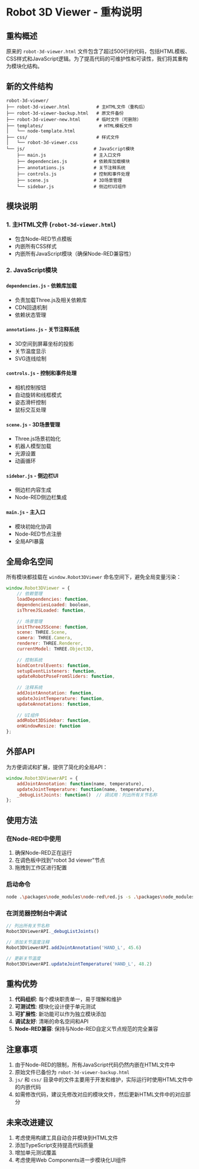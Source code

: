 # Robot 3D Viewer - 重构说明

## 重构概述

原来的 `robot-3d-viewer.html` 文件包含了超过500行的代码，包括HTML模板、CSS样式和JavaScript逻辑。为了提高代码的可维护性和可读性，我们将其重构为模块化结构。

## 新的文件结构

```
robot-3d-viewer/
├── robot-3d-viewer.html          # 主HTML文件（重构后）
├── robot-3d-viewer-backup.html   # 原文件备份
├── robot-3d-viewer-new.html      # 临时文件（可删除）
├── templates/                     # HTML模板文件
│   └── node-template.html
├── css/                          # 样式文件
│   └── robot-3d-viewer.css
└── js/                          # JavaScript模块
    ├── main.js                  # 主入口文件
    ├── dependencies.js          # 依赖库加载模块
    ├── annotations.js           # 关节注释系统
    ├── controls.js              # 控制和事件处理
    ├── scene.js                 # 3D场景管理
    └── sidebar.js               # 侧边栏UI组件
```

## 模块说明

### 1. 主HTML文件 (`robot-3d-viewer.html`)
- 包含Node-RED节点模板
- 内嵌所有CSS样式
- 内嵌所有JavaScript模块（确保Node-RED兼容性）

### 2. JavaScript模块

#### `dependencies.js` - 依赖库加载
- 负责加载Three.js及相关依赖库
- CDN回退机制
- 依赖状态管理

#### `annotations.js` - 关节注释系统
- 3D空间到屏幕坐标的投影
- 关节温度显示
- SVG连线绘制

#### `controls.js` - 控制和事件处理
- 相机控制按钮
- 自动旋转和线框模式
- 姿态滑杆控制
- 鼠标交互处理

#### `scene.js` - 3D场景管理
- Three.js场景初始化
- 机器人模型加载
- 光源设置
- 动画循环

#### `sidebar.js` - 侧边栏UI
- 侧边栏内容生成
- Node-RED侧边栏集成

#### `main.js` - 主入口
- 模块初始化协调
- Node-RED节点注册
- 全局API暴露

## 全局命名空间

所有模块都挂载在 `window.Robot3DViewer` 命名空间下，避免全局变量污染：

```javascript
window.Robot3DViewer = {
    // 依赖管理
    loadDependencies: function,
    dependenciesLoaded: boolean,
    isThreeJSLoaded: function,
    
    // 场景管理
    initThreeJSScene: function,
    scene: THREE.Scene,
    camera: THREE.Camera,
    renderer: THREE.Renderer,
    currentModel: THREE.Object3D,
    
    // 控制系统
    bindControlEvents: function,
    setupEventListeners: function,
    updateRobotPoseFromSliders: function,
    
    // 注释系统
    addJointAnnotation: function,
    updateJointTemperature: function,
    updateAnnotations: function,
    
    // UI组件
    addRobot3DSidebar: function,
    onWindowResize: function
};
```

## 外部API

为方便调试和扩展，提供了简化的全局API：

```javascript
window.Robot3DViewerAPI = {
    addJointAnnotation: function(name, temperature),
    updateJointTemperature: function(name, temperature),
    _debugListJoints: function()  // 调试用：列出所有关节名称
};
```

## 使用方法

### 在Node-RED中使用
1. 确保Node-RED正在运行
2. 在调色板中找到"robot 3d viewer"节点
3. 拖拽到工作区进行配置

### 启动命令
```bash
node .\packages\node_modules\node-red\red.js -s .\packages\node_modules\node-red\settings.js -u .\data\
```

### 在浏览器控制台中调试
```javascript
// 列出所有关节名称
Robot3DViewerAPI._debugListJoints()

// 添加关节温度注释
Robot3DViewerAPI.addJointAnnotation('HAND_L', 45.6)

// 更新关节温度
Robot3DViewerAPI.updateJointTemperature('HAND_L', 48.2)
```

## 重构优势

1. **代码组织**: 每个模块职责单一，易于理解和维护
2. **可测试性**: 模块化设计便于单元测试
3. **可扩展性**: 新功能可以作为独立模块添加
4. **调试友好**: 清晰的命名空间和API
5. **Node-RED兼容**: 保持与Node-RED自定义节点规范的完全兼容

## 注意事项

1. 由于Node-RED的限制，所有JavaScript代码仍然内嵌在HTML文件中
2. 原始文件已备份为 `robot-3d-viewer-backup.html`
3. `js/` 和 `css/` 目录中的文件主要用于开发和维护，实际运行时使用HTML文件中的内嵌代码
4. 如需修改代码，建议先修改对应的模块文件，然后更新HTML文件中的对应部分

## 未来改进建议

1. 考虑使用构建工具自动合并模块到HTML文件
2. 添加TypeScript支持提高代码质量
3. 增加单元测试覆盖
4. 考虑使用Web Components进一步模块化UI组件